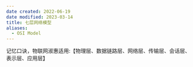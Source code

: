 ```yaml
---
date created: 2022-06-19
date modified: 2023-03-14
title: 七层网络模型
aliases:
  - OSI Model
---
```


记忆口诀，物联网淑惠适用:【物理层、数据链路层、网络层、传输层、会话层、表示层、应用层】
